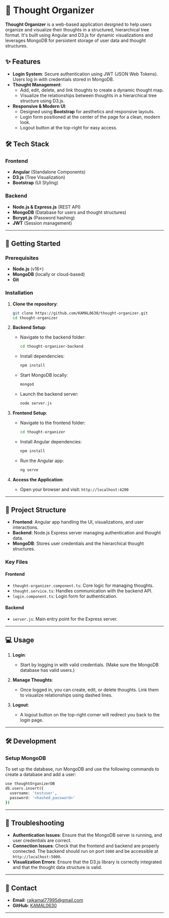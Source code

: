 

# 🧠 Thought Organizer

**Thought Organizer** is a web-based application designed to help users organize and visualize their thoughts in a structured, hierarchical tree format. It's built using Angular and D3.js for dynamic visualizations and leverages MongoDB for persistent storage of user data and thought structures. 

## ✨ Features

- **Login System**: Secure authentication using JWT (JSON Web Tokens). Users log in with credentials stored in MongoDB.
- **Thought Management**:
  - Add, edit, delete, and link thoughts to create a dynamic thought map.
  - Visualize the relationships between thoughts in a hierarchical tree structure using D3.js.
- **Responsive & Modern UI**:
  - Designed using **Bootstrap** for aesthetics and responsive layouts.
  - Login form positioned at the center of the page for a clean, modern look.
  - Logout button at the top-right for easy access.

## 🛠️ Tech Stack

### Frontend
- **Angular** (Standalone Components)
- **D3.js** (Tree Visualization)
- **Bootstrap** (UI Styling)

### Backend
- **Node.js & Express.js** (REST API)
- **MongoDB** (Database for users and thought structures)
- **Bcrypt.js** (Password hashing)
- **JWT** (Session management)

---

## 🚀 Getting Started

### Prerequisites
- **Node.js** (v16+)
- **MongoDB** (locally or cloud-based)
- **Git**

### Installation

1. **Clone the repository**:
   ```bash
   git clone https://github.com/KAMAL0630/thought-organizer.git
   cd thought-organizer
   ```

2. **Backend Setup**:
   - Navigate to the backend folder:
     ```bash
     cd thought-organizer-backend
     ```
   - Install dependencies:
     ```bash
     npm install
     ```
   - Start MongoDB locally:
     ```bash
     mongod
     ```
   - Launch the backend server:
     ```bash
     node server.js
     ```

3. **Frontend Setup**:
   - Navigate to the frontend folder:
     ```bash
     cd thought-organizer
     ```
   - Install Angular dependencies:
     ```bash
     npm install
     ```
   - Run the Angular app:
     ```bash
     ng serve
     ```

4. **Access the Application**:
   - Open your browser and visit: `http://localhost:4200`

---

## 📂 Project Structure

- **Frontend**: Angular app handling the UI, visualizations, and user interactions.
- **Backend**: Node.js Express server managing authentication and thought data.
- **MongoDB**: Stores user credentials and the hierarchical thought structures.

### Key Files

#### Frontend
- `thought-organizer.component.ts`: Core logic for managing thoughts.
- `thought.service.ts`: Handles communication with the backend API.
- `login.component.ts`: Login form for authentication.

#### Backend
- `server.js`: Main entry point for the Express server.

---

## 💻 Usage

1. **Login**:
   - Start by logging in with valid credentials. (Make sure the MongoDB database has valid users.)
   
2. **Manage Thoughts**:
   - Once logged in, you can create, edit, or delete thoughts. Link them to visualize relationships using dashed lines.
   
3. **Logout**:
   - A logout button on the top-right corner will redirect you back to the login page.

---

## 🛠️ Development

### Setup MongoDB

To set up the database, run MongoDB and use the following commands to create a database and add a user:

```bash
use thoughtOrganizerDB
db.users.insert({
  username: 'testuser',
  password: '<hashed_password>'
})

```

---



## 🐞 Troubleshooting

- **Authentication Issues**: Ensure that the MongoDB server is running, and user credentials are correct.
- **Connection Issues**: Check that the frontend and backend are properly connected. The backend should run on port `5000` and be accessible at `http://localhost:5000`.
- **Visualization Errors**: Ensure that the D3.js library is correctly integrated and that the thought data structure is valid.

---



## 📧 Contact

- **Email**: rajkamal77995@gmail.com
- **GitHub**: [KAMAL0630](https://github.com/KAMAL0630)

---

